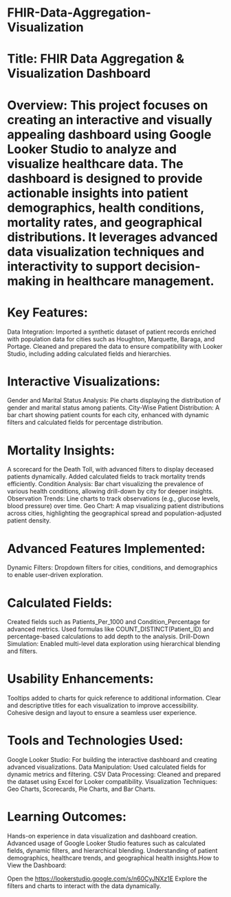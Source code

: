 # FHIR-Data-Aggregation-Visualization

# Title: FHIR Data Aggregation & Visualization Dashboard

# Overview: This project focuses on creating an interactive and visually appealing dashboard using Google Looker Studio to analyze and visualize healthcare data. The dashboard is designed to provide actionable insights into patient demographics, health conditions, mortality rates, and geographical distributions. It leverages advanced data visualization techniques and interactivity to support decision-making in healthcare management.

# Key Features:
Data Integration:
Imported a synthetic dataset of patient records enriched with population data for cities such as Houghton, Marquette, Baraga, and Portage.
Cleaned and prepared the data to ensure compatibility with Looker Studio, including adding calculated fields and hierarchies.

# Interactive Visualizations:
Gender and Marital Status Analysis: Pie charts displaying the distribution of gender and marital status among patients.
City-Wise Patient Distribution: A bar chart showing patient counts for each city, enhanced with dynamic filters and calculated fields for percentage distribution.

# Mortality Insights:
A scorecard for the Death Toll, with advanced filters to display deceased patients dynamically.
Added calculated fields to track mortality trends efficiently.
Condition Analysis: Bar chart visualizing the prevalence of various health conditions, allowing drill-down by city for deeper insights.
Observation Trends: Line charts to track observations (e.g., glucose levels, blood pressure) over time.
Geo Chart: A map visualizing patient distributions across cities, highlighting the geographical spread and population-adjusted patient density.

# Advanced Features Implemented:
Dynamic Filters: Dropdown filters for cities, conditions, and demographics to enable user-driven exploration.

# Calculated Fields:
Created fields such as Patients_Per_1000 and Condition_Percentage for advanced metrics.
Used formulas like COUNT_DISTINCT(Patient_ID) and percentage-based calculations to add depth to the analysis.
Drill-Down Simulation: Enabled multi-level data exploration using hierarchical blending and filters.

# Usability Enhancements:
Tooltips added to charts for quick reference to additional information.
Clear and descriptive titles for each visualization to improve accessibility.
Cohesive design and layout to ensure a seamless user experience.

# Tools and Technologies Used:
Google Looker Studio: For building the interactive dashboard and creating advanced visualizations.
Data Manipulation: Used calculated fields for dynamic metrics and filtering.
CSV Data Processing: Cleaned and prepared the dataset using Excel for Looker compatibility.
Visualization Techniques: Geo Charts, Scorecards, Pie Charts, and Bar Charts.

# Learning Outcomes:
Hands-on experience in data visualization and dashboard creation.
Advanced usage of Google Looker Studio features such as calculated fields, dynamic filters, and hierarchical blending.
Understanding of patient demographics, healthcare trends, and geographical health insights.How to View the Dashboard:

Open the https://lookerstudio.google.com/s/n60CyJNXz1E
Explore the filters and charts to interact with the data dynamically.
